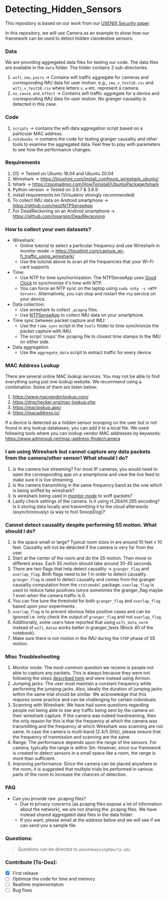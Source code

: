 # Detecting_Hidden_Sensors

This repository is based on our work from our [USENIX Security paper](https://www.usenix.org/conference/usenixsecurity21/presentation/singh)

In this repository, we will use Camera as an example to show how our framework can be used to detect hidden clandestine sensors.

### Data

We are providing aggregated data files for testing our code. The data files are available in the `data` folder. The folder contains 2 sub-directories.
1. `wifi_imu_pairs` -> Contains wifi traffic aggregate for cameras and corresponding IMU data for user motion. e.g., `imu_v_test10.csv` and `wifi_v_test10.csv` where letters `v`, `w` etc. represent a camera.
3. `no_cause_and_effect` -> Contains wifi traffic aggregate for a device and corresponding IMU data for user motion. No granger causality is detected in this case.

### Code
1. `scripts` -> contains the wifi data aggregation script based on a particular MAC address.
2. `notebooks` -> contains the code for testing granger causality and other tools to examine the aggregated data. Feel free to play with parameters to see how the performance changes.


### Requirements

1. OS -> Tested on Ubuntu 18.04 and Ubuntu 20.04
2. Wireshark -> https://linuxhint.com/install_configure_wireshark_ubuntu/
3. tshark -> https://zoomadmin.com/HowToInstall/UbuntuPackage/tshark
4. Python version -> Tested on 3.9.7 & 3.6.9
5. install requirements.txt (Virtualenv strongly recommended)
6. To collect IMU data on Android smartphone -> https://github.com/nesl/NTPSenseApp
7. For DeadReckoning on an Android smartphone -> https://github.com/nisargnp/DeadReckoning

### How to collect your own datasets?

* Wireshark:
  * Online tutorial to select a particular frequency and use Wireshark in monitor mode -> https://linuxhint.com/capture_wi-fi_traffic_using_wireshark/
  * Use the tutorial above to scan all the frequencies that your Wi-Fi card supports
* Time:
  * Use NTP for time synchorinization. The NTPSenseApp uses [Good Clock](https://github.com/nesl/GoodClock) to synchronize it's time with NTP.
  * You can force an NTP sync on the laptop using `sudo sntp -s <NTP Server>`. Alternatively, you can stop and restart the `ntp` service on your device.
* Data collection: 
  * Use wireshark to collect `.pcapng` files.
  * Use [NTPSenseApp](https://github.com/nesl/NTPSenseApp) to collect IMU data on your smartphone.
* Time sync between packet capture and IMU:
  * Use the `time_sync` script in the `tools` folder to time synchronize the packet capture with IMU.
  * The script 'crops' the .pcapng file to closest time stamps to the IMU on either side.
* Data aggregation
  * Use the `aggregate_data` script to extract traffic for every device.

### MAC Address Lookup

There are several online MAC lookup services. You may not be able to find everything using just one lookup website. We recommend using a combination. Some of them are listen below:
1. https://www.macvendorlookup.com/
2. https://dnschecker.org/mac-lookup.php
3. https://maclookup.app/
4. https://macaddress.io/

If a device is detected as a hidden sensor snooping on the user but is not found in any lookup databases, you can add it to a local file. We used following tools where you can lookup vendor MAC addresses by keywords: https://www.adminsub.net/mac-address-finder/camera


### I am using Wireshark but cannot capture any data packets from the camera/other sensor! What should I do?

1. Is the camera live streaming? For most IP cameras, you would need to open the corresponding app on a smartphone and view the live feed to make sure it is live streaming.
2. Is the camera transmitting in the same frequency band as the one which is being sniffed by wireshark?
3. Is wireshark being used in [monitor mode](https://github.com/nesl/Detecting_Hidden_Sensors/#how-to-collect-your-own-datasets) to sniff packets? 
4. Lastly check settings of the camera. Is it using H.264/H.265 encoding? Is it storing data locally and transmitting it to the cloud afterwards (asynchronously) (a way to fool SnoopDog)?

### Cannot detect causality despite performing S5 motion. What should I do?

1. Is the space small or large? Typical room sizes in are around 10 feet x 10 feet. Causality will not be detected if the camera is very far from the user.
2. Start at the center of the room and do the S5 motion. Then move to different areas. Each S5 motion should take around 35-45 seconds.
3. There are two flags that help detect causality -> `granger_flag` and `overlap_flag`. Both flags need to be 1 in order to detect causality. `granger_flag` is used to detect causality and comes from the granger causality computation from the `statsmodel` package. `overlap_flag` is used to reduce false positives (since sometimes the granger_flag maybe 1 even when the camera traffic is 0.
4. You can fine tune the threshold for both `granger_flag` and `overlap_flag` based upon your experiments.
5. `overlap_flag` is to prevent obvious false positive cases and can be ignored i.e. only check the output of `granger_flag` and not `overlap_flag`.
6. Additionally, some users have reported that using `wifi_data_norm` instead of `wifi_dataa` works better in granger_tests (Block 40 of the notebook).
7. Make sure there is not motion in the IMU during the `STOP` phase of S5 motion.

### Misc Troubleshooting

1. Monitor mode: The most common question we receive is people not able to capture any packets. This is always because they were not following the steps [described here](https://github.com/nesl/Detecting_Hidden_Sensors/#how-to-collect-your-own-datasets) and were instead using Airmon.
2. Jumping jacks: The user must maintain a constant frequency while performing the jumping jacks. Also, ideally the duration of jumping jacks within the same trial should be similar. We acknowledge that this requires some practice and can be challenging for certain individuals.
3. Scanning with Wireshark: We have had some questions regarding people not being able to see any traffic being sent by the camera on their wireshark capture. If the camera was indeed livestreaming, then the only reason for this is that the frequency at which the camera was transmitting and the frequency at which Wireshark was scanning are not same. In case the camera is multi-band (2.4/5 GHz), please ensure that the frequency of tranmission and scanning are the same.
4. Range: The performance depends upon the range of the sensors. For camera, typically the range is within 3m. However, since our framework is created to detect sensors in a small space like a room, the range is more than sufficient. 
5. Improving performance: Since the camera can be placed anywhere in the room, it is suggested that multiple trials be performed in various parts of the room to increase the chances of detection.

### FAQ

* Can you provide raw .pcapng files?
  * Due to privacy concerns (as pcapng files expose a lot of information about the network), we are not sharing the .pcapng files. We have instead shared aggregated data files in the data folder.
  * If you want, please email at the address below and we will see if we can send you a sample file.

### Questions:

> Questions can be directed to `akashdeepsingh@ucla.edu`

### Contribute (To-Dos):

- [x] First release
- [ ] Optimize the code for time and memory
- [ ] Realtime implementation
- [ ] Bug fixes
